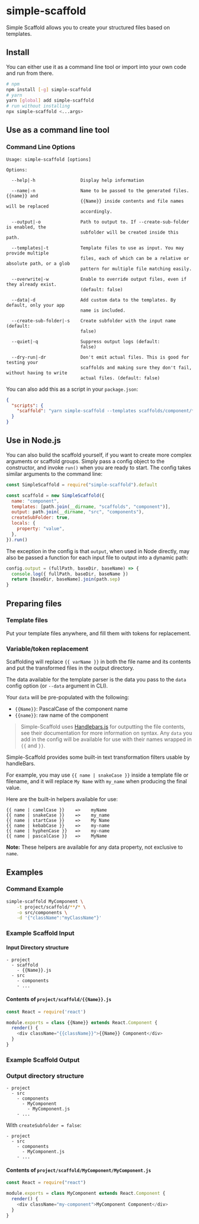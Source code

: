 # simple-scaffold

Simple Scaffold allows you to create your structured files based on templates.

## Install

You can either use it as a command line tool or import into your own code and run from there.

```bash
# npm
npm install [-g] simple-scaffold
# yarn
yarn [global] add simple-scaffold
# run without installing
npx simple-scaffold <...args>
```

## Use as a command line tool

### Command Line Options

```plaintext
Usage: simple-scaffold [options]

Options:

  --help|-h                 Display help information

  --name|-n                 Name to be passed to the generated files. {{name}} and
                            {{Name}} inside contents and file names will be replaced
                            accordingly.

  --output|-o               Path to output to. If --create-sub-folder is enabled, the
                            subfolder will be created inside this path.

  --templates|-t            Template files to use as input. You may provide multiple
                            files, each of which can be a relative or absolute path, or a glob
                            pattern for multiple file matching easily.

  --overwrite|-w            Enable to override output files, even if they already exist.
                            (default: false)

  --data|-d                 Add custom data to the templates. By default, only your app
                            name is included.

  --create-sub-folder|-s    Create subfolder with the input name (default:
                            false)

  --quiet|-q                Suppress output logs (default:
                            false)

  --dry-run|-dr             Don't emit actual files. This is good for testing your
                            scaffolds and making sure they don't fail, without having to write
                            actual files. (default: false)
```

You can also add this as a script in your `package.json`:

```json
{
  "scripts": {
    "scaffold": "yarn simple-scaffold --templates scaffolds/component/**/* --output src/components --data '{\"myProp\": \"propName\", \"myVal\": \"123\"}'"
  }
}
```

## Use in Node.js

You can also build the scaffold yourself, if you want to create more complex arguments or scaffold groups.
Simply pass a config object to the constructor, and invoke `run()` when you are ready to start.
The config takes similar arguments to the command line:

```javascript
const SimpleScaffold = require("simple-scaffold").default

const scaffold = new SimpleScaffold({
  name: "component",
  templates: [path.join(__dirname, "scaffolds", "component")],
  output: path.join(__dirname, "src", "components"),
  createSubFolder: true,
  locals: {
    property: "value",
  },
}).run()
```

The exception in the config is that `output`, when used in Node directly, may also be passed a
function for each input file to output into a dynamic path:

```javascript
config.output = (fullPath, baseDir, baseName) => {
  console.log({ fullPath, baseDir, baseName })
  return [baseDir, baseName].join(path.sep)
}
```

## Preparing files

### Template files

Put your template files anywhere, and fill them with tokens for replacement.

### Variable/token replacement

Scaffolding will replace `{{ varName }}` in both the file name and its contents and put the
transformed files in the output directory.

The data available for the template parser is the data you pass to the `data` config option (or
`--data` argument in CLI).

Your `data` will be pre-populated with the following:

- `{{Name}}`: PascalCase of the component name
- `{{name}}`: raw name of the component

> Simple-Scaffold uses [Handlebars.js](https://handlebarsjs.com/) for outputting the file contents,
> see their documentation for more information on syntax.
> Any `data` you add in the config will be available for use with their names wrapped in
> `{{` and `}}`.

Simple-Scaffold provides some built-in text transformation filters usable by handleBars.

For example, you may use `{{ name | snakeCase }}` inside a template file or filename, and it will
replace `My Name` with `my_name` when producing the final value.

Here are the built-in helpers available for use:

```plaintext
{{ name | camelCase }}    =>    myName
{{ name | snakeCase }}    =>    my_name
{{ name | startCase }}    =>    My Name
{{ name | kebabCase }}    =>    my-name
{{ name | hyphenCase }}   =>    my-name
{{ name | pascalCase }}   =>    MyName
```

**Note:** These helpers are available for any data property, not exclusive to `name`.

## Examples

### Command Example

```bash
simple-scaffold MyComponent \
    -t project/scaffold/**/* \
    -o src/components \
    -d '{"className":"myClassName"}'
```

### Example Scaffold Input

#### Input Directory structure

```plaintext
- project
  - scaffold
    - {{Name}}.js
  - src
    - components
    - ...
```

#### Contents of `project/scaffold/{{Name}}.js`

```js
const React = require('react')

module.exports = class {{Name}} extends React.Component {
  render() {
    <div className="{{className}}">{{Name}} Component</div>
  }
}
```

### Example Scaffold Output

### Output directory structure

```plaintext
- project
  - src
    - components
      - MyComponent
        - MyComponent.js
    - ...
```

With `createSubfolder = false`:

```plaintext
- project
  - src
    - components
      - MyComponent.js
    - ...
```

#### Contents of `project/scaffold/MyComponent/MyComponent.js`

```js
const React = require("react")

module.exports = class MyComponent extends React.Component {
  render() {
    <div className="my-component">MyComponent Component</div>
  }
}
```
